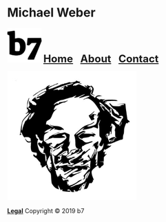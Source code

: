 # Michael Weber
<img alt="b7" width="80" height="80" src="b7.svg"> <strong><font size="5"><a href="https://b7.github.io">Home</a> &nbsp; <a href="https://b7.github.io/about">About</a> &nbsp; <a href="https://b7.github.io/contact">Contact</a></font></strong>

<img alt="b7" width="300" height="300" src="Michael-Weber.jpg">

<strong><a href="https://b7.github.io/legal">Legal</a></strong> Copyright © 2019 b7
